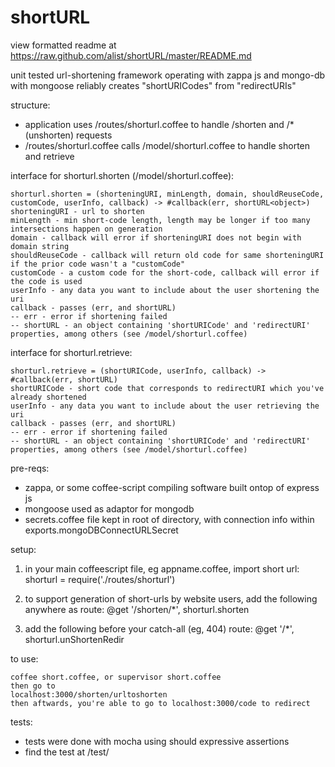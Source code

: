 shortURL
========

view formatted readme at https://raw.github.com/alist/shortURL/master/README.md

unit tested url-shortening framework operating with zappa js and mongo-db with mongoose
reliably creates "shortURICodes" from "redirectURIs"

structure:
* application uses /routes/shorturl.coffee to handle /shorten and /* (unshorten) requests
* /routes/shorturl.coffee calls /model/shorturl.coffee to handle shorten and retrieve

interface for shorturl.shorten (/model/shorturl.coffee):  

    shorturl.shorten = (shorteningURI, minLength, domain, shouldReuseCode, customCode, userInfo, callback) -> #callback(err, shortURL<object>)  
    shorteningURI - url to shorten  
    minLength - min short-code length, length may be longer if too many intersections happen on generation  
    domain - callback will error if shorteningURI does not begin with domain string   
    shouldReuseCode - callback will return old code for same shorteningURI if the prior code wasn't a "customCode"  
    customCode - a custom code for the short-code, callback will error if the code is used   
    userInfo - any data you want to include about the user shortening the uri   
    callback - passes (err, and shortURL)   
    -- err - error if shortening failed   
    -- shortURL - an object containing 'shortURICode' and 'redirectURI' properties, among others (see /model/shorturl.coffee)  

interface for shorturl.retrieve:

    shorturl.retrieve = (shortURICode, userInfo, callback) -> #callback(err, shortURL)
    shortURICode - short code that corresponds to redirectURI which you've already shortened
    userInfo - any data you want to include about the user retrieving the uri   
    callback - passes (err, and shortURL)   
    -- err - error if shortening failed   
    -- shortURL - an object containing 'shortURICode' and 'redirectURI' properties, among others (see /model/shorturl.coffee)  

pre-reqs:  
* zappa, or some coffee-script compiling software built ontop of express js
* mongoose used as adaptor for mongodb
* secrets.coffee file kept in root of directory, with connection info within exports.mongoDBConnectURLSecret

setup:   
1. in your main coffeescript file, eg appname.coffee, import short url:
     shorturl = require('./routes/shorturl')

2. to support generation of short-urls by website users, add the following anywhere as route:
     @get '/shorten/*', shorturl.shorten

3. add the following before your catch-all (eg, 404) route:
      @get '/*', shorturl.unShortenRedir

to use:  

    coffee short.coffee, or supervisor short.coffee
    then go to
    localhost:3000/shorten/urltoshorten
    then aftwards, you're able to go to localhost:3000/code to redirect

tests:
* tests were done with mocha using should expressive assertions
* find the test at /test/

